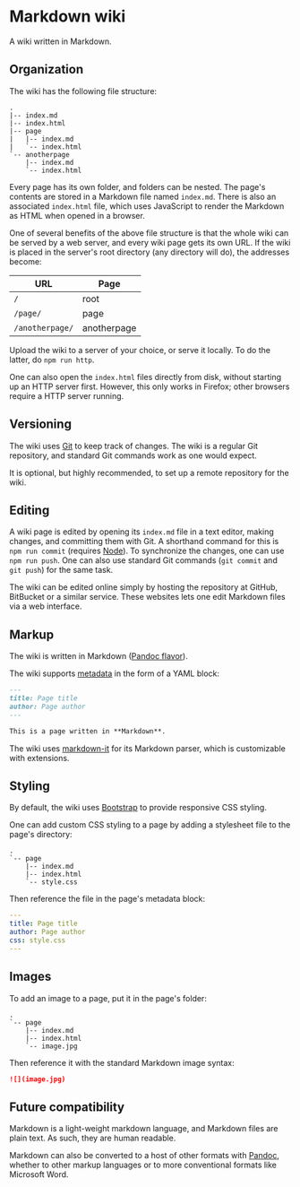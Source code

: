Markdown wiki
=============

A wiki written in Markdown.

Organization
------------

The wiki has the following file structure:

    .
    |-- index.md
    |-- index.html
    |-- page
    |   |-- index.md
    |   `-- index.html
    `-- anotherpage
        |-- index.md
        `-- index.html

Every page has its own folder, and folders can be nested. The page's contents are stored in a Markdown file named `index.md`. There is also an associated `index.html` file, which uses JavaScript to render the Markdown as HTML when opened in a browser.

One of several benefits of the above file structure is that the whole wiki can be served by a web server, and every wiki page gets its own URL. If the wiki is placed in the server's root directory (any directory will do), the addresses become:

| URL | Page |
| --- | ---- |
| `/` | root |
| `/page/` | page |
| `/anotherpage/` | anotherpage |

Upload the wiki to a server of your choice, or serve it locally. To do the latter, do `npm run http`.

One can also open the `index.html` files directly from disk, without starting up an HTTP server first. However, this only works in Firefox; other browsers require a HTTP server running.

Versioning
----------

The wiki uses [Git](https://git-scm.com/) to keep track of changes. The wiki is a regular Git repository, and standard Git commands work as one would expect.

It is optional, but highly recommended, to set up a remote repository for the wiki.

Editing
-------

A wiki page is edited by opening its `index.md` file in a text editor, making changes, and committing them with Git. A shorthand command for this is `npm run commit` (requires [Node](http://nodejs.org/)). To synchronize the changes, one can use `npm run push`. One can also use standard Git commands (`git commit` and `git push`) for the same task.

The wiki can be edited online simply by hosting the repository at GitHub, BitBucket or a similar service. These websites lets one edit Markdown files via a web interface.

Markup
------

The wiki is written in Markdown ([Pandoc flavor](http://pandoc.org/MANUAL.html#pandocs-markdown)).

The wiki supports [metadata](http://pandoc.org/MANUAL.html#metadata-blocks) in the form of a YAML block:

```markdown
---
title: Page title
author: Page author
---

This is a page written in **Markdown**.
```

The wiki uses [markdown-it](https://www.npmjs.com/package/markdown-it) for its Markdown parser, which is customizable with extensions.

Styling
-------

By default, the wiki uses [Bootstrap](http://getbootstrap.com/) to provide responsive CSS styling.

One can add custom CSS styling to a page by adding a stylesheet file to the page's directory:

    .
    `-- page
        |-- index.md
        |-- index.html
        `-- style.css

Then reference the file in the page's metadata block:

```yaml
---
title: Page title
author: Page author
css: style.css
---
```

Images
------

To add an image to a page, put it in the page's folder:

    .
    `-- page
        |-- index.md
        |-- index.html
        `-- image.jpg

Then reference it with the standard Markdown image syntax:

```markdown
![](image.jpg)
```

Future compatibility
--------------------

Markdown is a light-weight markdown language, and Markdown files are plain text. As such, they are human readable.

Markdown can also be converted to a host of other formats with [Pandoc](http://pandoc.org/), whether to other markup languages or to more conventional formats like Microsoft Word.
